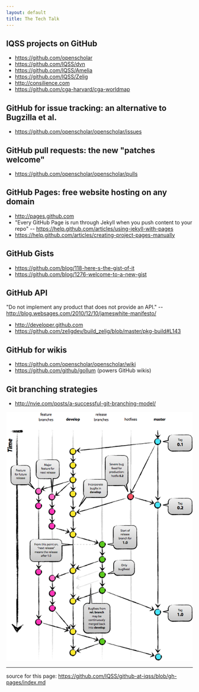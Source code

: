 ```yaml
---
layout: default
title: The Tech Talk
---
```

## IQSS projects on GitHub

- https://github.com/openscholar
- https://github.com/IQSS/dvn
- https://github.com/IQSS/Amelia
- https://github.com/IQSS/Zelig
- http://consilience.com
- https://github.com/cga-harvard/cga-worldmap

## GitHub for issue tracking: an alternative to Bugzilla et al.

- https://github.com/openscholar/openscholar/issues

## GitHub pull requests: the new "patches welcome"

- https://github.com/openscholar/openscholar/pulls

## GitHub Pages: free website hosting on any domain

- http://pages.github.com
- "Every GitHub Page is run through Jekyll when you push content to your repo" -- https://help.github.com/articles/using-jekyll-with-pages
- https://help.github.com/articles/creating-project-pages-manually

## GitHub Gists

- https://github.com/blog/118-here-s-the-gist-of-it
- https://github.com/blog/1276-welcome-to-a-new-gist

## GitHub API

"Do not implement any product that does not provide an API." -- http://blog.websages.com/2010/12/10/jameswhite-manifesto/

- http://developer.github.com
- https://github.com/zeligdev/build_zelig/blob/master/pkg-build#L143

## GitHub for wikis

- https://github.com/openscholar/openscholar/wiki
- https://github.com/github/gollum (powers GitHub wikis) 

## Git branching strategies

- http://nvie.com/posts/a-successful-git-branching-model/

<img src="images/nvie-full.png">

---

source for this page: https://github.com/IQSS/github-at-iqss/blob/gh-pages/index.md
